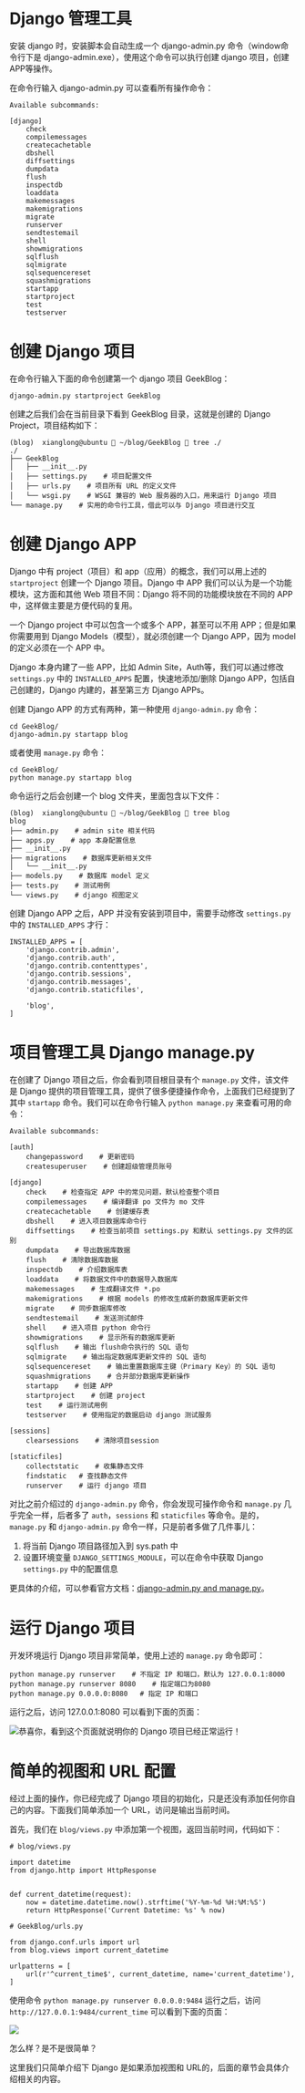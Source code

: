 # Django 管理工具

安装 django 时，安装脚本会自动生成一个 django-admin.py 命令（window命令行下是 django-admin.exe），使用这个命令可以执行创建 django 项目，创建APP等操作。

在命令行输入 django-admin.py 可以查看所有操作命令：

```
Available subcommands:

[django]
    check
    compilemessages
    createcachetable
    dbshell
    diffsettings
    dumpdata
    flush
    inspectdb
    loaddata
    makemessages
    makemigrations
    migrate
    runserver
    sendtestemail
    shell
    showmigrations
    sqlflush
    sqlmigrate
    sqlsequencereset
    squashmigrations
    startapp
    startproject
    test
    testserver
```

# 创建 Django 项目

在命令行输入下面的命令创建第一个 django 项目 GeekBlog：

```
django-admin.py startproject GeekBlog
```

创建之后我们会在当前目录下看到 GeekBlog 目录，这就是创建的 Django Project，项目结构如下：

```
(blog)  xianglong@ubuntu  ~/blog/GeekBlog  tree ./
./
├── GeekBlog
│   ├── __init__.py
│   ├── settings.py    # 项目配置文件
│   ├── urls.py    # 项目所有 URL 的定义文件
│   └── wsgi.py    # WSGI 兼容的 Web 服务器的入口，用来运行 Django 项目
└── manage.py    # 实用的命令行工具，借此可以与 Django 项目进行交互
```

# 创建 Django APP

Django 中有 project（项目）和 app（应用）的概念，我们可以用上述的 `startproject` 创建一个 Django 项目。Django 中 APP 我们可以认为是一个功能模块，这方面和其他 Web 项目不同：Django 将不同的功能模块放在不同的 APP 中，这样做主要是方便代码的复用。

一个 Django project 中可以包含一个或多个 APP，甚至可以不用 APP；但是如果你需要用到 Django Models（模型），就必须创建一个 Django APP，因为 model 的定义必须在一个 APP 中。

Django 本身内建了一些 APP，比如 Admin Site，Auth等，我们可以通过修改 `settings.py` 中的 `INSTALLED_APPS` 配置，快速地添加/删除 Django APP，包括自己创建的，Django 内建的，甚至第三方 Django APPs。

创建 Django APP 的方式有两种，第一种使用 `django-admin.py` 命令：

```
cd GeekBlog/
django-admin.py startapp blog
```

或者使用 `manage.py` 命令：

```
cd GeekBlog/
python manage.py startapp blog
```

命令运行之后会创建一个 blog 文件夹，里面包含以下文件：

```
(blog)  xianglong@ubuntu  ~/blog/GeekBlog  tree blog
blog
├── admin.py    # admin site 相关代码
├── apps.py    # app 本身配置信息
├── __init__.py
├── migrations    # 数据库更新相关文件
│   └── __init__.py
├── models.py    # 数据库 model 定义
├── tests.py    # 测试用例
└── views.py    # django 视图定义
```

创建 Django APP 之后，APP 并没有安装到项目中，需要手动修改 `settings.py` 中的 `INSTALLED_APPS` 才行：

```
INSTALLED_APPS = [
    'django.contrib.admin',
    'django.contrib.auth',
    'django.contrib.contenttypes',
    'django.contrib.sessions',
    'django.contrib.messages',
    'django.contrib.staticfiles',

    'blog',
]
```

# 项目管理工具 Django manage.py

在创建了 Django 项目之后，你会看到项目根目录有个 `manage.py` 文件，该文件是 Django 提供的项目管理工具，提供了很多便捷操作命令，上面我们已经提到了其中 `startapp` 命令。我们可以在命令行输入 `python manage.py` 来查看可用的命令：

```
Available subcommands:

[auth]
    changepassword    # 更新密码
    createsuperuser    # 创建超级管理员账号

[django]
    check    # 检查指定 APP 中的常见问题，默认检查整个项目
    compilemessages    # 编译翻译 po 文件为 mo 文件
    createcachetable    # 创建缓存表
    dbshell    # 进入项目数据库命令行
    diffsettings    # 检查当前项目 settings.py 和默认 settings.py 文件的区别
    dumpdata    # 导出数据库数据
    flush    # 清除数据库数据
    inspectdb    # 介绍数据库表
    loaddata    # 将数据文件中的数据导入数据库
    makemessages    # 生成翻译文件 *.po
    makemigrations    # 根据 models 的修改生成新的数据库更新文件
    migrate    # 同步数据库修改
    sendtestemail    # 发送测试邮件
    shell    # 进入项目 python 命令行
    showmigrations    # 显示所有的数据库更新
    sqlflush    # 输出 flush命令执行的 SQL 语句
    sqlmigrate    # 输出指定数据库更新文件的 SQL 语句
    sqlsequencereset    # 输出重置数据库主键（Primary Key）的 SQL 语句
    squashmigrations    # 合并部分数据库更新操作
    startapp    # 创建 APP
    startproject    # 创建 project
    test    # 运行测试用例
    testserver    # 使用指定的数据启动 django 测试服务

[sessions]
    clearsessions    # 清除项目session

[staticfiles]
    collectstatic    # 收集静态文件
    findstatic   # 查找静态文件
    runserver    # 运行 django 项目
```

对比之前介绍过的 `django-admin.py` 命令，你会发现可操作命令和 `manage.py` 几乎完全一样，后者多了 `auth`，`sessions` 和 `staticfiles` 等命令。是的，`manage.py` 和 `django-admin.py` 命令一样，只是前者多做了几件事儿：

1. 将当前 Django 项目路径加入到 sys.path 中
2. 设置环境变量 `DJANGO_SETTINGS_MODULE`，可以在命令中获取 Django `settings.py` 中的配置信息

更具体的介绍，可以参看官方文档：[django-admin.py and manage.py](https://docs.djangoproject.com/en/1.11/ref/django-admin/ "django-admin.py and manage.py")。

# 运行 Django 项目

开发环境运行 Django 项目非常简单，使用上述的 `manage.py` 命令即可：

```
python manage.py runserver    # 不指定 IP 和端口，默认为 127.0.0.1:8000
python manage.py runserver 8080    # 指定端口为8080
python manage.py 0.0.0.0:8080   # 指定 IP 和端口
```

运行之后，访问 127.0.0.1:8080 可以看到下面的页面：

![](/assets/django-first-project.png)恭喜你，看到这个页面就说明你的 Django 项目已经正常运行！

# 简单的视图和 URL 配置

经过上面的操作，你已经完成了 Django 项目的初始化，只是还没有添加任何你自己的内容。下面我们简单添加一个 URL，访问是输出当前时间。

首先，我们在 `blog/views.py` 中添加第一个视图，返回当前时间，代码如下：

```
# blog/views.py

import datetime
from django.http import HttpResponse


def current_datetime(request):
    now = datetime.datetime.now().strftime('%Y-%m-%d %H:%M:%S')
    return HttpResponse('Current Datetime: %s' % now)
```

```
# GeekBlog/urls.py

from django.conf.urls import url
from blog.views import current_datetime

urlpatterns = [
    url(r'^current_time$', current_datetime, name='current_datetime'),
]
```

使用命令 `python manage.py runserver 0.0.0.0:9484` 运行之后，访问 `http://127.0.0.1:9484/current_time` 可以看到下面的页面：

![](/assets/current_time_page.png)

怎么样？是不是很简单？

这里我们只简单介绍下 Django 是如果添加视图和 URL的，后面的章节会具体介绍相关的内容。


